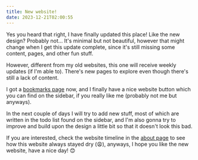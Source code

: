 ```yaml
---
title: New website!
date: 2023-12-21T02:00:55
---
```


Yes you heard that right, I have finally updated this place! Like the new design? Probably not... It's minimal but not beautiful, however that might change when I get this update complete, since it's still missing some content, pages, and other fun stuff.

However, different from my old websites, this one will receive weekly updates (if I'm able to). There's new pages to explore even though there's still a lack of content.

I got a [bookmarks page](/bookmarks) now, and I finally have a nice website button which you can find on the sidebar, if you really like me (probably not me but anyways).

In the next couple of days I will try to add new stuff, most of which are written in the todo list found on the sidebar, and I'm also gonna try to improve and build upon the design a little bit so that it doesn't look this bad.

If you are interested, check the website timeline in the [about page](/about#backstory%2Ftimeline) to see how this website always stayed dry (😩), anyways, I hope you like the new website, have a nice day! 😊
